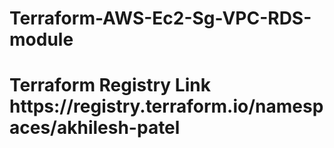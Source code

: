# Terraform-AWS-Ec2-Sg-VPC-RDS-module
<h1>Terraform Registry Link https://registry.terraform.io/namespaces/akhilesh-patel</h1>
